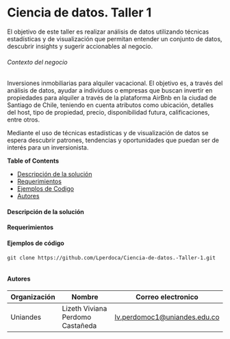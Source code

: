 # Ciencia de datos. Taller 1

El objetivo de este taller es realizar análisis de datos utilizando técnicas estadísticas y de visualización que permitan entender un conjunto de datos, descubrir insights y sugerir accionables al negocio.

###### Contexto del negocio

Inversiones inmobiliarias para alquiler vacacional. El objetivo es, a través del análisis de datos, ayudar a individuos o empresas que buscan invertir en propiedades para alquiler a través de la plataforma AirBnb en la ciudad de Santiago de Chile, teniendo en cuenta atributos como ubicación, detalles del host, tipo de propiedad, precio, disponibilidad futura, calificaciones, entre otros.

Mediante el uso de técnicas estadísticas y de visualización de datos se espera descubrir patrones, tendencias y oportunidades que puedan ser de interés para un inversionista.



**Table of Contents**
* [Descripción de la solución](#descripción-de-la-solución)
* [Requerimientos](#requerimientos)
* [Ejemplos de Codigo](#ejemplos-de-codigo)
* [Autores](#autores)

#### Descripción de la solución
#### Requerimientos
#### Ejemplos de código
```
git clone https://github.com/Lperdoca/Ciencia-de-datos.-Taller-1.git


```
#### Autores


| Organización   | Nombre | Correo electronico | 
|----------|-------------|-------------|
| Uniandes |  Lizeth Viviana Perdomo Castañeda | lv.perdomoc1@uniandes.edu.co |
